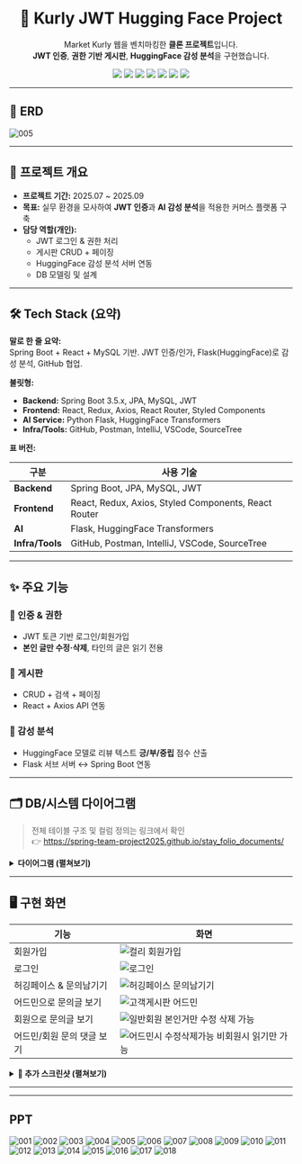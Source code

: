 <!-- 헤더: 타이틀 + 배지 (가운데 정렬) -->
<h1 align="center">🛒 Kurly JWT Hugging Face Project</h1>
<p align="center">
  Market Kurly 웹을 벤치마킹한 <b>클론 프로젝트</b>입니다.<br/>
  <b>JWT 인증</b>, <b>권한 기반 게시판</b>, <b>HuggingFace 감성 분석</b>을 구현했습니다.
</p>

<p align="center">
  <img src="https://img.shields.io/badge/Java-ED8B00?style=flat&logo=openjdk&logoColor=white"/>
  <img src="https://img.shields.io/badge/SpringBoot-6DB33F?style=flat&logo=springboot&logoColor=white"/>
  <img src="https://img.shields.io/badge/React-61DAFB?style=flat&logo=react&logoColor=black"/>
  <img src="https://img.shields.io/badge/MySQL-4479A1?style=flat&logo=mysql&logoColor=white"/>
  <img src="https://img.shields.io/badge/JWT-000000?style=flat&logo=jsonwebtokens&logoColor=white"/>
  <img src="https://img.shields.io/badge/HuggingFace-FFD21E?style=flat&logo=huggingface&logoColor=black"/>
  <img src="https://img.shields.io/badge/GitHub-181717?style=flat&logo=github&logoColor=white"/>
</p>

---

## 🔗 ERD
 ![005](https://github.com/user-attachments/assets/7841e313-231c-476b-ac83-59add53275f1)


---

## 📖 프로젝트 개요
- **프로젝트 기간:** 2025.07 ~ 2025.09  
- **목표:** 실무 환경을 모사하여 <b>JWT 인증</b>과 <b>AI 감성 분석</b>을 적용한 커머스 플랫폼 구축  
- **담당 역할(개인):**
  - JWT 로그인 & 권한 처리
  - 게시판 CRUD + 페이징
  - HuggingFace 감성 분석 서버 연동
  - DB 모델링 및 설계

---

## 🛠 Tech Stack (요약)
**말로 한 줄 요약:**  
Spring Boot + React + MySQL 기반. JWT 인증/인가, Flask(HuggingFace)로 감성 분석, GitHub 협업.

**불릿형:**  
- **Backend:** Spring Boot 3.5.x, JPA, MySQL, JWT  
- **Frontend:** React, Redux, Axios, React Router, Styled Components  
- **AI Service:** Python Flask, HuggingFace Transformers  
- **Infra/Tools:** GitHub, Postman, IntelliJ, VSCode, SourceTree

**표 버전:**

| 구분        | 사용 기술 |
|-------------|-----------|
| **Backend** | Spring Boot, JPA, MySQL, JWT |
| **Frontend** | React, Redux, Axios, Styled Components, React Router |
| **AI** | Flask, HuggingFace Transformers |
| **Infra/Tools** | GitHub, Postman, IntelliJ, VSCode, SourceTree |

---

## ✨ 주요 기능
### 🔑 인증 & 권한
- JWT 토큰 기반 로그인/회원가입  
- **본인 글만 수정·삭제**, 타인의 글은 읽기 전용

### 📝 게시판
- CRUD + 검색 + 페이징  
- React + Axios API 연동

### 🤖 감성 분석
- HuggingFace 모델로 리뷰 텍스트 **긍/부/중립** 점수 산출  
- Flask 서브 서버 ↔ Spring Boot 연동

---

## 🗂 DB/시스템 다이어그램
> 전체 테이블 구조 및 컬럼 정의는 링크에서 확인  
> 👉 https://spring-team-project2025.github.io/stay_folio_documents/

<details>
  <summary><b>다이어그램 (펼쳐보기)</b></summary>
  <br/>
  <img width="1372" height="772" src="https://github.com/user-attachments/assets/90e91772-b9ea-4626-a83d-4da307c483ff" />
  <img width="1370" height="773" src="https://github.com/user-attachments/assets/d574e1a7-b840-43ee-be4f-41f8462f34ea" />
  <img width="1369" height="769" src="https://github.com/user-attachments/assets/913c1b56-9f8d-4caf-b3bf-381f1176c287" />
  <img width="1371" height="770" src="https://github.com/user-attachments/assets/1867a4d6-9691-49fc-a91c-cafd11dc76db" />
  <img width="1371" height="770" src="https://github.com/user-attachments/assets/58244710-cf7c-4434-a0f2-9ec6d7930d8b" />
  <img width="1372" height="769" src="https://github.com/user-attachments/assets/c6e272e9-9b04-4b7b-9b18-8ac75f83b36a" />
</details>

---

## 🖥️ 구현 화면
| 기능 | 화면 |
|---|---|
| 회원가입 | ![컬리 회원가입](https://github.com/user-attachments/assets/68755205-7a02-4697-843e-97ffca98d267) |
| 로그인 | ![로그인](https://github.com/user-attachments/assets/56c1e4d9-f675-403a-90b6-a0635b606d3e) |
| 허깅페이스 & 문의남기기 | ![허깅페이스 문의남기기](https://github.com/user-attachments/assets/41fb0946-2f83-4710-87a1-58eec46ae1c3) |
| 어드민으로 문의글 보기 | ![고객게시판 어드민](https://github.com/user-attachments/assets/8276f1ba-86ca-4c8d-ab7b-f38af7eef61c) |
| 회원으로 문의글 보기 | ![일반회원 본인거만 수정 삭제 가능](https://github.com/user-attachments/assets/0956d301-1997-4b5a-9eda-fcff36fbdf6f) |
| 어드민/회원 문의 댓글 보기 | ![어드민시 수정삭제가능 비회원시 읽기만 가능](https://github.com/user-attachments/assets/66e840df-ef4f-4cce-8113-e02aab5c2057) |

<details>
  <summary><b>📸 추가 스크린샷 (펼쳐보기)</b></summary><br>
  <img src="https://github.com/user-attachments/assets/28448301-9c4d-4c63-9b44-32be9f8d8310" width="860"/>
  <img src="https://github.com/user-attachments/assets/2f5c23f7-949f-4069-88a9-c9a6d61a0f7d" width="860"/>
  <img src="https://github.com/user-attachments/assets/f4e338ea-51d0-4148-ba3e-8bb9a1af60f5" width="860"/>
  <img src="https://github.com/user-attachments/assets/d183096a-a18e-436c-a80c-fdc5ac8606ab" width="860"/>
  <img src="https://github.com/user-attachments/assets/899914ae-6418-45cf-9df1-d9afea0f5578" width="860"/>
  <img src="https://github.com/user-attachments/assets/1e608e75-40e1-46e8-aac1-7d52f2c84c7d" width="860"/>
  <img src="https://github.com/user-attachments/assets/500072c0-21de-4221-8246-4496337db58c" width="860"/>
  <img src="https://github.com/user-attachments/assets/cdb19e3c-eb8c-4396-8087-b5208dc1f95c" width="860"/>
  <img src="https://github.com/user-attachments/assets/0a03418e-f97e-4693-836c-5ee507646d81" width="860"/>
  <img src="https://github.com/user-attachments/assets/59455695-42ea-45bb-8d36-a003bcc28355" width="860"/>
</details>

---



---


## PPT
![001](https://github.com/user-attachments/assets/ddb962d0-5b58-4438-a7f4-22c5bd8fd37d)
![002](https://github.com/user-attachments/assets/47f3793a-401f-4212-aed2-31e94a5e9890)
![003](https://github.com/user-attachments/assets/f1e20018-1632-455d-a125-0f6e8ee64204)
![004](https://github.com/user-attachments/assets/a58bd494-c1ad-4a9e-ada0-d96dd65a42ca)
![005](https://github.com/user-attachments/assets/7841e313-231c-476b-ac83-59add53275f1)
![006](https://github.com/user-attachments/assets/22f6bfaf-a8d9-43e6-84c1-36c2e99ff7b9)
![007](https://github.com/user-attachments/assets/87928782-3f96-4fa7-88ac-3119ebc0fb90)
![008](https://github.com/user-attachments/assets/e0e36d32-f47c-45af-abe7-88479ea8585b)
![009](https://github.com/user-attachments/assets/bf6a7efd-e00a-4b3b-becb-3932a977adef)
![010](https://github.com/user-attachments/assets/b5d4a7ea-874c-47fb-b71d-c996e0991a9e)
![011](https://github.com/user-attachments/assets/87e46ad8-5273-48a6-b4e3-c7370c175abc)
![012](https://github.com/user-attachments/assets/a4ab1a4f-1f3e-4bb4-9aca-9bb693441bb9)
![013](https://github.com/user-attachments/assets/947d0046-3339-4b30-a01a-3543428199ad)
![014](https://github.com/user-attachments/assets/a2811a30-ae3e-4075-a610-ea3385d75559)
![015](https://github.com/user-attachments/assets/02d4cb23-0161-4228-9b8e-cac2f3ea4951)
![016](https://github.com/user-attachments/assets/e58a11ca-ef21-45d3-a87a-034380f9b50d)
![017](https://github.com/user-attachments/assets/96d8955a-1891-4d01-89e4-d74f38603b47)
![018](https://github.com/user-attachments/assets/367e4e16-26c5-42bb-a700-b92f3f118e4c)



